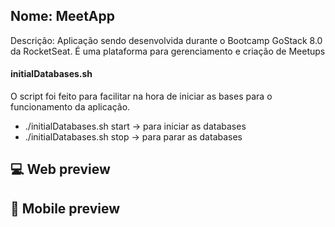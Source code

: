 ## Nome: MeetApp

Descrição: Aplicação sendo desenvolvida durante o Bootcamp GoStack 8.0 da RocketSeat. É uma plataforma para gerenciamento e criação de Meetups

#### initialDatabases.sh

O script foi feito para facilitar na hora de iniciar as bases para o funcionamento da aplicação.

- ./initialDatabases.sh start -> para iniciar as databases
- ./initialDatabases.sh stop -> para parar as databases

## :computer: Web preview

## :iphone: Mobile preview
